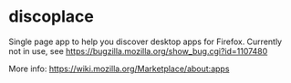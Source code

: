 discoplace
==========

Single page app to help you discover desktop apps for Firefox.  Currently not in use, see https://bugzilla.mozilla.org/show_bug.cgi?id=1107480

More info: https://wiki.mozilla.org/Marketplace/about:apps
